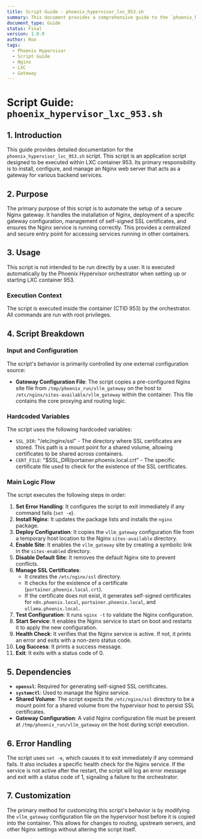 ```yaml
---
title: Script Guide - phoenix_hypervisor_lxc_953.sh
summary: This document provides a comprehensive guide to the `phoenix_hypervisor_lxc_953.sh` script, detailing its purpose, usage, and functionality for setting up an Nginx gateway.
document_type: Guide
status: Final
version: 1.0.0
author: Roo
tags:
  - Phoenix Hypervisor
  - Script Guide
  - Nginx
  - LXC
  - Gateway
---
```


# Script Guide: `phoenix_hypervisor_lxc_953.sh`

## 1. Introduction

This guide provides detailed documentation for the `phoenix_hypervisor_lxc_953.sh` script. This script is an application script designed to be executed within LXC container 953. Its primary responsibility is to install, configure, and manage an Nginx web server that acts as a gateway for various backend services.

## 2. Purpose

The primary purpose of this script is to automate the setup of a secure Nginx gateway. It handles the installation of Nginx, deployment of a specific gateway configuration, management of self-signed SSL certificates, and ensures the Nginx service is running correctly. This provides a centralized and secure entry point for accessing services running in other containers.

## 3. Usage

This script is not intended to be run directly by a user. It is executed automatically by the Phoenix Hypervisor orchestrator when setting up or starting LXC container 953.

### Execution Context

The script is executed inside the container (CTID 953) by the orchestrator. All commands are run with root privileges.

## 4. Script Breakdown

### Input and Configuration

The script's behavior is primarily controlled by one external configuration source:

*   **Gateway Configuration File**: The script copies a pre-configured Nginx site file from `/tmp/phoenix_run/vllm_gateway` on the host to `/etc/nginx/sites-available/vllm_gateway` within the container. This file contains the core proxying and routing logic.

### Hardcoded Variables

The script uses the following hardcoded variables:

*   `SSL_DIR`: "/etc/nginx/ssl" - The directory where SSL certificates are stored. This path is a mount point for a shared volume, allowing certificates to be shared across containers.
*   `CERT_FILE`: "$SSL_DIR/portainer.phoenix.local.crt" - The specific certificate file used to check for the existence of the SSL certificates.

### Main Logic Flow

The script executes the following steps in order:

1.  **Set Error Handling**: It configures the script to exit immediately if any command fails (`set -e`).
2.  **Install Nginx**: It updates the package lists and installs the `nginx` package.
3.  **Deploy Configuration**: It copies the `vllm_gateway` configuration file from a temporary host location to the Nginx `sites-available` directory.
4.  **Enable Site**: It enables the `vllm_gateway` site by creating a symbolic link in the `sites-enabled` directory.
5.  **Disable Default Site**: It removes the default Nginx site to prevent conflicts.
6.  **Manage SSL Certificates**:
    *   It creates the `/etc/nginx/ssl` directory.
    *   It checks for the existence of a certificate (`portainer.phoenix.local.crt`).
    *   If the certificate does not exist, it generates self-signed certificates for `n8n.phoenix.local`, `portainer.phoenix.local`, and `ollama.phoenix.local`.
7.  **Test Configuration**: It runs `nginx -t` to validate the Nginx configuration.
8.  **Start Service**: It enables the Nginx service to start on boot and restarts it to apply the new configuration.
9.  **Health Check**: It verifies that the Nginx service is active. If not, it prints an error and exits with a non-zero status code.
10. **Log Success**: It prints a success message.
11. **Exit**: It exits with a status code of 0.

## 5. Dependencies

*   **`openssl`**: Required for generating self-signed SSL certificates.
*   **`systemctl`**: Used to manage the Nginx service.
*   **Shared Volume**: The script expects the `/etc/nginx/ssl` directory to be a mount point for a shared volume from the hypervisor host to persist SSL certificates.
*   **Gateway Configuration**: A valid Nginx configuration file must be present at `/tmp/phoenix_run/vllm_gateway` on the host during script execution.

## 6. Error Handling

The script uses `set -e`, which causes it to exit immediately if any command fails. It also includes a specific health check for the Nginx service. If the service is not active after the restart, the script will log an error message and exit with a status code of 1, signaling a failure to the orchestrator.

## 7. Customization

The primary method for customizing this script's behavior is by modifying the `vllm_gateway` configuration file on the hypervisor host before it is copied into the container. This allows for changes to routing, upstream servers, and other Nginx settings without altering the script itself.